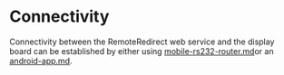 # Connectivity

Connectivity between the RemoteRedirect web service and the display board can be established by either using [mobile-rs232-router.md](mobile-rs232-router.md "mention")or an [android-app.md](android-app.md "mention").
